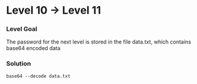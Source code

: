 # Level 10 -> Level 11

### Level Goal
The password for the next level is stored in the file data.txt, which contains base64 encoded data

### Solution
`base64 --decode data.txt`
